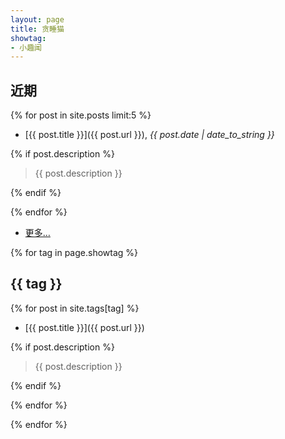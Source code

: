 ```yaml
---
layout: page
title: 贪睡猫
showtag:
- 小趣闻
---
```

## 近期

{% for post in site.posts limit:5 %}

- [{{ post.title }}]({{ post.url }}), *{{ post.date | date_to_string }}*

{% if post.description %}

  > {{ post.description }}

{% endif %}

{% endfor %}

- [更多…](/catyang/archive)

{% for tag in page.showtag %}

## {{ tag }}

{% for post in site.tags[tag] %}

- [{{ post.title }}]({{ post.url }})

{% if post.description %}

  > {{ post.description }}

{% endif %}

{% endfor %}

{% endfor %}
